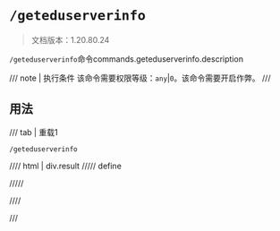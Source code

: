 # `/geteduserverinfo`

> 文档版本：1.20.80.24

`/geteduserverinfo`命令commands.geteduserverinfo.description

/// note | 执行条件
该命令需要权限等级：`any`|`0`。该命令需要开启作弊。
///

## 用法

/// tab | 重载1
```mcfunction
/geteduserverinfo
```

//// html | div.result
///// define

/////

////

///
